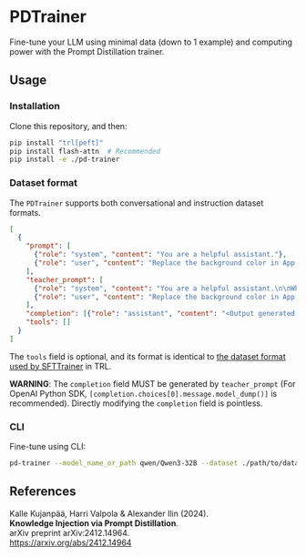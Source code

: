 # PDTrainer

Fine-tune your LLM using minimal data (down to 1 example) and computing power with the Prompt Distillation trainer.

## Usage

### Installation

Clone this repository, and then:

```bash
pip install "trl[peft]"
pip install flash-attn  # Recommended
pip install -e ./pd-trainer
```

### Dataset format

The `PDTrainer` supports both conversational and instruction dataset formats.

```json
[
  {
    "prompt": [
      {"role": "system", "content": "You are a helpful assistant."},
      {"role": "user", "content": "Replace the background color in App.tsx with #f5f5f5."}
    ],
    "teacher_prompt": [
      {"role": "system", "content": "You are a helpful assistant.\n\nWhen modifying a code file, you need to first review the contents of the code file before deciding how to modify it."},
      {"role": "user", "content": "Replace the background color in App.tsx with #f5f5f5."}
    ],
    "completion": [{"role": "assistant", "content": "<Output generated by teacher_prompt>"}],
    "tools": []
  }
]
```

The `tools` field is optional, and its format is identical to [the dataset format used by SFTTrainer](https://huggingface.co/docs/trl/main/en/dataset_formats#tool-calling) in TRL.

**WARNING**: The `completion` field MUST be generated by `teacher_prompt` (For OpenAI Python SDK, `[completion.choices[0].message.model_dump()]` is recommended). Directly modifying the `completion` field is pointless.

### CLI

Fine-tune using CLI:

```bash
pd-trainer --model_name_or_path qwen/Qwen3-32B --dataset ./path/to/dataset.json --save_dir ./outputs --attn_implementation flash_attention_2
```

## References

Kalle Kujanpää, Harri Valpola & Alexander Ilin (2024).  
**Knowledge Injection via Prompt Distillation**.  
arXiv preprint arXiv:2412.14964.  
<https://arxiv.org/abs/2412.14964>
